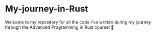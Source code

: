 # My-journey-in-Rust
Welcome to my repository for all the code I've written during my journey through the Advanced Programming in Rust course! 🦀
